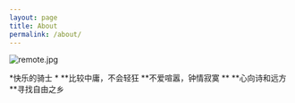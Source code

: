 ```yaml
---
layout: page
title: About
permalink: /about/
---
```


![remote.jpg](/my_blog/images/remote.jpg)

*快乐的骑士
*
**比较中庸，不会轻狂
**不爱喧嚣，钟情寂寞
**
**心向诗和远方
**寻找自由之乡
